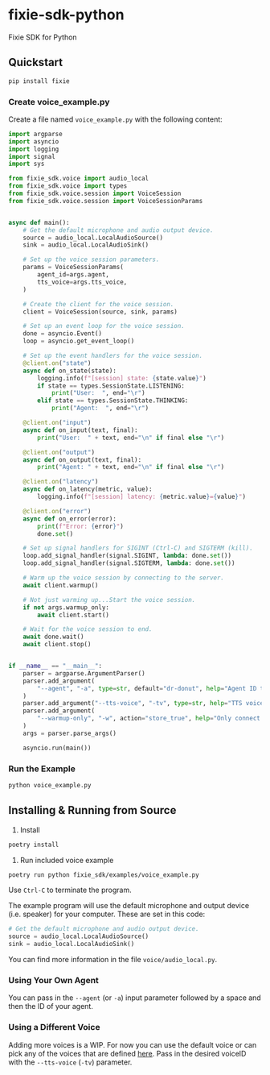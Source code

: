 # fixie-sdk-python
Fixie SDK for Python


## Quickstart

```bash
pip install fixie
```

### Create voice_example.py

Create a file named `voice_example.py` with the following content:

```python
import argparse
import asyncio
import logging
import signal
import sys

from fixie_sdk.voice import audio_local
from fixie_sdk.voice import types
from fixie_sdk.voice.session import VoiceSession
from fixie_sdk.voice.session import VoiceSessionParams


async def main():
    # Get the default microphone and audio output device.
    source = audio_local.LocalAudioSource()
    sink = audio_local.LocalAudioSink()

    # Set up the voice session parameters.
    params = VoiceSessionParams(
        agent_id=args.agent,
        tts_voice=args.tts_voice,
    )

    # Create the client for the voice session.
    client = VoiceSession(source, sink, params)

    # Set up an event loop for the voice session.
    done = asyncio.Event()
    loop = asyncio.get_event_loop()

    # Set up the event handlers for the voice session.
    @client.on("state")
    async def on_state(state):
        logging.info(f"[session] state: {state.value}")
        if state == types.SessionState.LISTENING:
            print("User:  ", end="\r")
        elif state == types.SessionState.THINKING:
            print("Agent:  ", end="\r")

    @client.on("input")
    async def on_input(text, final):
        print("User:  " + text, end="\n" if final else "\r")

    @client.on("output")
    async def on_output(text, final):
        print("Agent: " + text, end="\n" if final else "\r")

    @client.on("latency")
    async def on_latency(metric, value):
        logging.info(f"[session] latency: {metric.value}={value}")

    @client.on("error")
    async def on_error(error):
        print(f"Error: {error}")
        done.set()

    # Set up signal handlers for SIGINT (Ctrl-C) and SIGTERM (kill).
    loop.add_signal_handler(signal.SIGINT, lambda: done.set())
    loop.add_signal_handler(signal.SIGTERM, lambda: done.set())

    # Warm up the voice session by connecting to the server.
    await client.warmup()

    # Not just warming up...Start the voice session.
    if not args.warmup_only:
        await client.start()

    # Wait for the voice session to end.
    await done.wait()
    await client.stop()


if __name__ == "__main__":
    parser = argparse.ArgumentParser()
    parser.add_argument(
        "--agent", "-a", type=str, default="dr-donut", help="Agent ID to talk to"
    )
    parser.add_argument("--tts-voice", "-tv", type=str, help="TTS voice ID to use")
    parser.add_argument(
        "--warmup-only", "-w", action="store_true", help="Only connect to the server"
    )
    args = parser.parse_args()

    asyncio.run(main())
```

### Run the Example
```bash
python voice_example.py
```

## Installing & Running from Source

1. Install
```bash
poetry install
```

1. Run included voice example
```bash
poetry run python fixie_sdk/examples/voice_example.py
```

Use `Ctrl-C` to terminate the program.

The example program will use the default microphone and output device (i.e. speaker) for your computer. These are set in this code:

```python
# Get the default microphone and audio output device.
source = audio_local.LocalAudioSource()
sink = audio_local.LocalAudioSink()
```
You can find more information in the file `voice/audio_local.py`.

### Using Your Own Agent
You can pass in the `--agent` (or `-a`) input parameter followed by a space and then the ID of your agent.

### Using a Different Voice
Adding more voices is a WIP. For now you can use the default voice or can pick any of the voices that are defined [here](https://github.com/fixie-ai/hisanta.ai/blob/main/lib/config.ts). Pass in the desired voiceID with the `--tts-voice` (`-tv`) parameter.